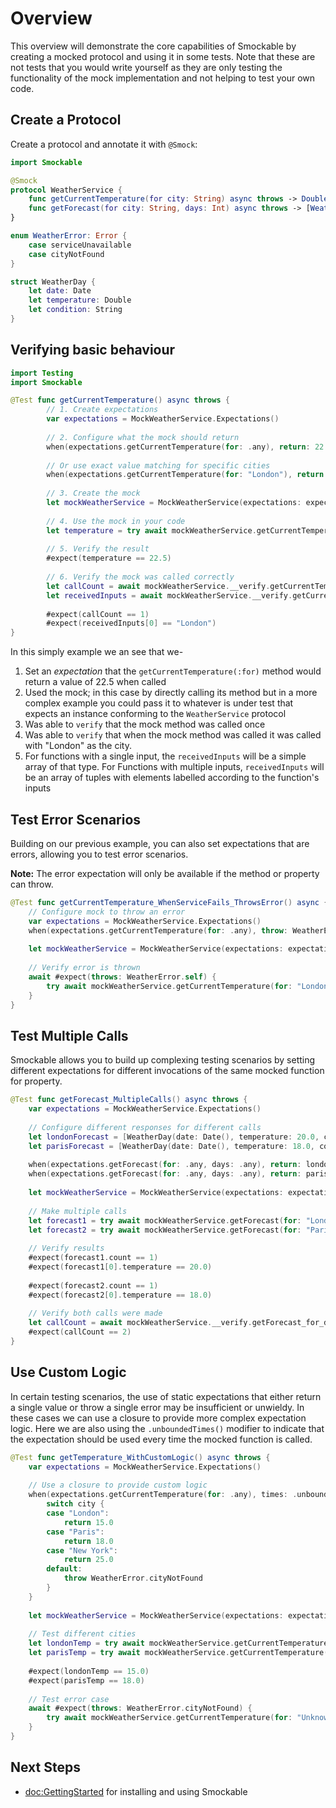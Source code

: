 # Overview

This overview will demonstrate the core capabilities of Smockable by creating a mocked protocol and using it in some tests.
Note that these are not tests that you would write yourself as they are only testing the functionality of the mock
implementation and not helping to test your own code.

## Create a Protocol

Create a protocol and annotate it with `@Smock`:

```swift
import Smockable

@Smock
protocol WeatherService {
    func getCurrentTemperature(for city: String) async throws -> Double
    func getForecast(for city: String, days: Int) async throws -> [WeatherDay]
}

enum WeatherError: Error {
    case serviceUnavailable
    case cityNotFound
}

struct WeatherDay {
    let date: Date
    let temperature: Double
    let condition: String
}
```

## Verifying basic behaviour

```swift
import Testing
import Smockable

@Test func getCurrentTemperature() async throws {
        // 1. Create expectations
        var expectations = MockWeatherService.Expectations()
        
        // 2. Configure what the mock should return
        when(expectations.getCurrentTemperature(for: .any), return: 22.5)
        
        // Or use exact value matching for specific cities
        when(expectations.getCurrentTemperature(for: "London"), return: 15.0)
        
        // 3. Create the mock
        let mockWeatherService = MockWeatherService(expectations: expectations)
        
        // 4. Use the mock in your code
        let temperature = try await mockWeatherService.getCurrentTemperature(for: "London")
        
        // 5. Verify the result
        #expect(temperature == 22.5)
        
        // 6. Verify the mock was called correctly
        let callCount = await mockWeatherService.__verify.getCurrentTemperature_for.callCount
        let receivedInputs = await mockWeatherService.__verify.getCurrentTemperature_for.receivedInputs
        
        #expect(callCount == 1)
        #expect(receivedInputs[0] == "London")
}
```

In this simply example we an see that we-
1. Set an *expectation* that the `getCurrentTemperature(:for)` method would return a value of 22.5 when called
2. Used the mock; in this case by directly calling its method but in a more complex example you could pass it to 
whatever is under test that expects an instance conforming to the `WeatherService` protocol
3. Was able to `verify` that the mock method was called once
4. Was able to `verify` that when the mock method was called it was called with "London" as the city.
5. For functions with a single input, the `receivedInputs` will be a simple array of that type. For Functions
with multiple inputs, `receivedInputs` will be an array of tuples with elements labelled according to the function's
inputs

## Test Error Scenarios

Building on our previous example, you can also set expectations that are errors, allowing you to test error scenarios.

**Note:** The error expectation will only be available if the method or property can throw.

```swift
@Test func getCurrentTemperature_WhenServiceFails_ThrowsError() async {
    // Configure mock to throw an error
    var expectations = MockWeatherService.Expectations()
    when(expectations.getCurrentTemperature(for: .any), throw: WeatherError.serviceUnavailable)
    
    let mockWeatherService = MockWeatherService(expectations: expectations)
    
    // Verify error is thrown
    await #expect(throws: WeatherError.self) {
        try await mockWeatherService.getCurrentTemperature(for: "London")
    }
}
```

## Test Multiple Calls

Smockable allows you to build up complexing testing scenarios by setting different expectations for different
invocations of the same mocked function for property.

```swift
@Test func getForecast_MultipleCalls() async throws {
    var expectations = MockWeatherService.Expectations()
    
    // Configure different responses for different calls
    let londonForecast = [WeatherDay(date: Date(), temperature: 20.0, condition: "Sunny")]
    let parisForecast = [WeatherDay(date: Date(), temperature: 18.0, condition: "Cloudy")]
    
    when(expectations.getForecast(for: .any, days: .any), return: londonForecast)  // First call returns London forecast
    when(expectations.getForecast(for: .any, days: .any), return: parisForecast)   // Second call returns Paris forecast
    
    let mockWeatherService = MockWeatherService(expectations: expectations)
    
    // Make multiple calls
    let forecast1 = try await mockWeatherService.getForecast(for: "London", days: 5)
    let forecast2 = try await mockWeatherService.getForecast(for: "Paris", days: 3)
    
    // Verify results
    #expect(forecast1.count == 1)
    #expect(forecast1[0].temperature == 20.0)
    
    #expect(forecast2.count == 1)
    #expect(forecast2[0].temperature == 18.0)
    
    // Verify both calls were made
    let callCount = await mockWeatherService.__verify.getForecast_for_days.callCount
    #expect(callCount == 2)
}
```

## Use Custom Logic

In certain testing scenarios, the use of static expectations that either return a single value or throw a single error
may be insufficient or unwieldy. In these cases we can use a closure to provide more complex expectation logic. Here we
are also using the `.unboundedTimes()` modifier to indicate that the expectation should be used every time the mocked
function is called.

```swift
@Test func getTemperature_WithCustomLogic() async throws {
    var expectations = MockWeatherService.Expectations()
    
    // Use a closure to provide custom logic
    when(expectations.getCurrentTemperature(for: .any), times: .unbounded) { city in
        switch city {
        case "London":
            return 15.0
        case "Paris":
            return 18.0
        case "New York":
            return 25.0
        default:
            throw WeatherError.cityNotFound
        }
    }
    
    let mockWeatherService = MockWeatherService(expectations: expectations)
    
    // Test different cities
    let londonTemp = try await mockWeatherService.getCurrentTemperature(for: "London")
    let parisTemp = try await mockWeatherService.getCurrentTemperature(for: "Paris")
    
    #expect(londonTemp == 15.0)
    #expect(parisTemp == 18.0)
    
    // Test error case
    await #expect(throws: WeatherError.cityNotFound) {
        try await mockWeatherService.getCurrentTemperature(for: "Unknown City")
    }
}
```

## Next Steps

- <doc:GettingStarted> for installing and using Smockable
